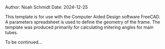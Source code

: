 Author: Noah Schmidt
Date: 2024-12-25

This template is for use with the Computer Aided Design software FreeCAD.
A parameters spreadsheet is used to define the geometry of the frame. 
The template was produced primarily for calculating mitering angles for main tubes. 

To be continued...
